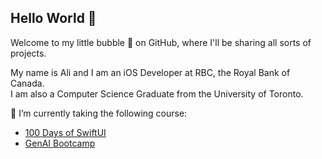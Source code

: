 ## Hello World 👋

Welcome to my little bubble 🫧 on GitHub, where I'll be sharing all sorts of projects.

My name is Ali and I am an iOS Developer at RBC, the Royal Bank of Canada.\
I am also a Computer Science Graduate from the University of Toronto.

🌱 I’m currently taking the following course: 
- [100 Days of SwiftUI](https://www.hackingwithswift.com/100/swiftui)
- [GenAI Bootcamp](https://genai.cloudprojectbootcamp.com/)

<!--
**GoodMorningA1i/GoodMorningA1i** is a ✨ _special_ ✨ repository because its `README.md` (this file) appears on your GitHub profile.

Here are some ideas to get you started:

- 🔭 I’m currently working on ...
- 🌱 I’m currently learning ...
- 👯 I’m looking to collaborate on ...
- 🤔 I’m looking for help with ...
- 💬 Ask me about ...
- 📫 How to reach me: ...
- 😄 Pronouns: ...
- ⚡ Fun fact: ...

Some more ideas:
- With this experience in fintech and haven taken courses like deep learning, I want to take a deeper dive 🌊 into quant trading, cryptocurrency, or other areas where I can levearge generative AI.

- [Machine Learning Specialization by Andrew Ng](https://www.coursera.org/specializations/machine-learning-introduction)
- [Learning How to Learn](https://www.coursera.org/learn/learning-how-to-learn)
- Gen AI bootcamp

-->
